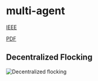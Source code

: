 # multi-agent
[IEEE](https://ieeexplore.ieee.org/abstract/document/1605401)

[PDF](https://sci-hub.yncjkj.com/10.1109/TAC.2005.864190)


## Decentralized Flocking
![Decentralized flocking](https://user-images.githubusercontent.com/56114938/148604364-b6553929-3468-4491-b473-babe69609b35.gif)
